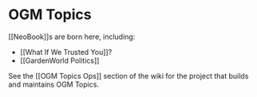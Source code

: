 # OGM Topics

[[NeoBook]]s are born here, including:

- [[What If We Trusted You]]?
- [[GardenWorld Politics]]

See the [[OGM Topics Ops]] section of the wiki for the project that builds and maintains OGM Topics.

